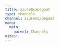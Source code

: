 ```yaml
---
title: azureScapegoat
type: channels
channel: azurescapegoat
menu:
  main:
    parent: Channels
vides:
---
```

